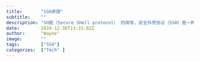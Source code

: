 ```yaml
---
title:       "SSH原理"
subtitle:    ""
description: "SH是（Secure SHell protocol） 的简写，安全外壳协议（SSH）是一种在不安全网络上提供安全远程登录及其它安全网络服务的协议。"
date:        2024-12-30T13:31:02Z
author:      "Wayne"
image:       ""
tags:        ["SSH"]
categories:  ["Tech" ]
---
```

